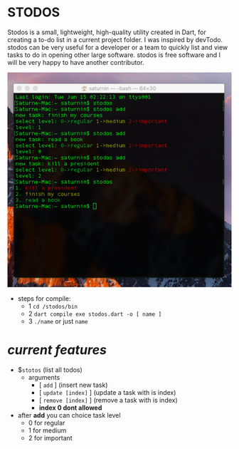 # **STODOS**

Stodos is a small, lightweight, high-quality utility created in Dart, for creating a to-do list in a current project folder. I was inspired by devTodo. stodos can be very useful for a developer or a team to quickly list and view tasks to do in opening other large software. stodos is free software and I will be very happy to have another contributor.

![](https://github.com/saturnedev12/stodos/raw/master/presentation/stodos.png)

- steps for compile:
    - 1 ```cd /stodos/bin```
    - 2 ```dart compile exe stodos.dart -o [ name ]```
    - 3 ```./name``` or just ```name```

# *current features*

- $```stotos``` (list all todos)
   - arguments 
        - [ ```add``` ] (insert new task)
        - [ ```update [index]``` ] (update a task with is index)
        - [ ```remove [index]``` ] (remove a task with is index)
        - **index 0 dont allowed**
- after **add** you can choice task level
    - 0 for regular
    - 1 for medium
    - 2 for important

